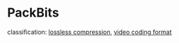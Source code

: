 # PackBits
classification: [lossless compression](compression.md), [video coding format](video.md)

